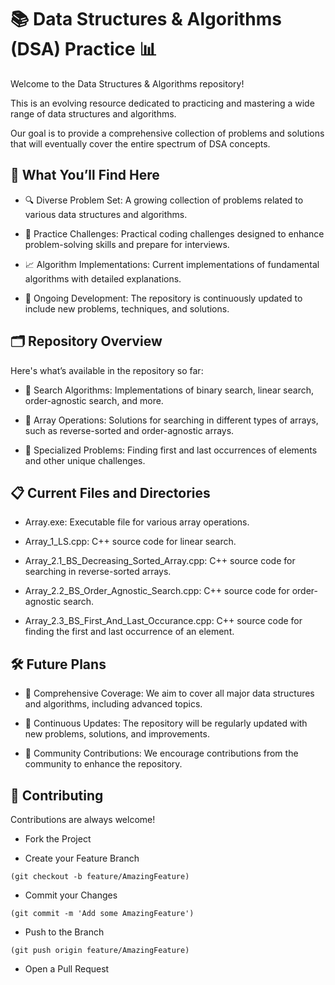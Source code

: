 
# 📚 Data Structures & Algorithms (DSA) Practice 📊

Welcome to the Data Structures & Algorithms repository!

This is an evolving resource dedicated to practicing and mastering a wide range of data structures and algorithms.


Our goal is to provide a comprehensive collection of problems and solutions that will eventually cover the entire spectrum of DSA concepts.



## 🚀 What You’ll Find Here

- 🔍 Diverse Problem Set: A growing collection of problems related to various data structures and algorithms.


- 🧠 Practice Challenges: Practical coding challenges designed to enhance problem-solving skills and prepare for interviews.


- 📈 Algorithm Implementations: Current implementations of fundamental algorithms with detailed explanations.


- 💬 Ongoing Development: The repository is continuously updated to include new problems, techniques, and solutions.
## 🗂️ Repository Overview


Here's what’s available in the repository so far:

- 🔎 Search Algorithms: Implementations of binary search, linear search, order-agnostic search, and more.


- 🔢 Array Operations: Solutions for searching in different types of arrays, such as reverse-sorted and order-agnostic arrays.


- 🔄 Specialized Problems: Finding first and last occurrences of elements and other unique challenges.

## 📋 Current Files and Directories


- Array.exe: Executable file for various array operations.

- Array_1_LS.cpp: C++ source code for linear search.

- Array_2.1_BS_Decreasing_Sorted_Array.cpp: C++ source code for searching in reverse-sorted arrays.

- Array_2.2_BS_Order_Agnostic_Search.cpp: C++ source code for order-agnostic search.

- Array_2.3_BS_First_And_Last_Occurance.cpp: C++ source code for finding the first and last occurrence of an element.

## 🛠️ Future Plans

- 🌟 Comprehensive Coverage: We aim to cover all major data structures and algorithms, including advanced topics.

- 🔄 Continuous Updates: The repository will be regularly updated with new problems, solutions, and improvements.

- 🔧 Community Contributions: We encourage contributions from the community to enhance the repository.
## 🙌 Contributing
 
 Contributions are always welcome!

- Fork the Project

- Create your Feature Branch 
```
(git checkout -b feature/AmazingFeature)
```
- Commit your Changes 
```
(git commit -m 'Add some AmazingFeature')
```

- Push to the Branch 
```
(git push origin feature/AmazingFeature)
```
- Open a Pull Request






